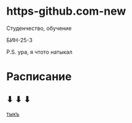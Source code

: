 # https-github.com-new
Студенчество, обучение

БИН-25-3

P.S. ура, я чтото натыкал  

# Расписание 
## ⬇ ⬇ ⬇
[тыкъ](https://github.com/CHAOS3112/https-github.com-new/blob/main/labs/lab2/timetables.md)